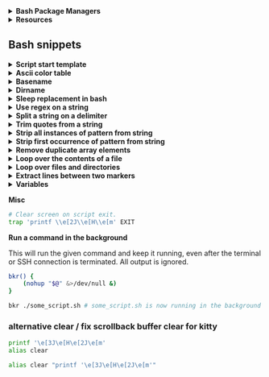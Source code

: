 <details>
<summary><b>Bash Package Managers</b></summary>

* [Basher](https://www.basher.it/package)
* [bpkg](https://bpkg.sh)

</details>
<details>
<summary><b>Resources</b></summary>
  
* [Pure-bash-bible](https://github.com/dylanaraps/pure-bash-bible)

* [Pure-sh-bible](https://github.com/dylanaraps/pure-sh-bible)

* [Bash Guide](https://guide.bash.academy) &nbsp; [Bash Guide old](https://mywiki.wooledge.org/BashGuide)

* [Google's shellguide](https://google.github.io/styleguide/shellguide.html)

* [Bash optimizations](https://www.reddit.com/r/bash/comments/1ky4r7l/stop_writing_slow_bash_scripts_performance/)

* [Ascii flag color codes](https://www.flagcolorcodes.com)

</details>

## Bash snippets
<details>
<summary><b>Script start template</b></summary>

```bash
#!/usr/bin/env bash
set -eEuo pipefail; IFS=$'\n\t'; shopt -s nullglob globstar inherit_errexit 
export LC_ALL=C LANG=C
#──────────── Color & Effects ────────────
BLK=$'\e[30m' WHT=$'\e[37m' BWHT=$'\e[97m'
RED=$'\e[31m' GRN=$'\e[32m' YLW=$'\e[33m'
BLU=$'\e[34m' CYN=$'\e[36m' LBLU=$'\e[38;5;117m'
MGN=$'\e[35m' PNK=$'\e[38;5;218m'
DEF=$'\e[0m' BLD=$'\e[1m'
#─────────────────────────────────────────
WORKDIR="$(cd -- "$(dirname -- "${BASH_SOURCE[0]:-}")" && pwd)"
cd -- "$WORKDIR"
username="$(id -un)" # better than 'whoami'
#──────────── Helpers ────────────────────
# Check for command
has() { command -v -- "$1" &>/dev/null; }
# Get basename of command
hasname(){ local x; x=$(type -P -- "$1") || return; printf '%s\n' "${x##*/}"; }
# Printf-echo
p() { printf '%s\n' "$*" 2>/dev/null; }
# Printf-echo for color with auto reset
pe() { printf '%b\n' "$*"$'\e[0m' 2>/dev/null; }
# Bash sleep replacement
sleepy() { read -rt "${1:-1}" -- <> <(:) &>/dev/null || :; }
#──────────── Safe optimal privilege tool ────────────────────
suexec="$(command -v sudo-rs 2>/dev/null || command -v sudo 2>/dev/null || command -v doas 2>/dev/null)"
[[ -z ${suexec:-} ]] && { p "❌ No valid privilege escalation tool found (sudo-rs, sudo, doas)." >&2; exit 1; }
[[ $EUID -ne 0 && $suexec =~ ^(sudo-rs|sudo)$ ]] && "$suexec" -v 2>/dev/null || :
export HOME="/home/${SUDO_USER:-$USER}"; sync
#─────────────────────────────────────────────────────────────
```
</details>
<details>
<summary><b>Ascii color table</b></summary>

```bash
#──────────── Effects ────────────
DEF=$'\e[0m'   BLD=$'\e[1m'   DIM=$'\e[2m'
UND=$'\e[4m'   INV=$'\e[7m'   HID=$'\e[8m'
#──────────── Standard Colors ────────────
BLK=$'\e[30m'  RED=$'\e[31m'  GRN=$'\e[32m'
YLW=$'\e[33m'  BLU=$'\e[34m'  MGN=$'\e[35m'
CYN=$'\e[36m'  WHT=$'\e[37m'
#──────────── Bright Colors ──────────────
BBLK=$'\e[90m' BRED=$'\e[91m' BGRN=$'\e[92m'
BYLW=$'\e[93m' BBLU=$'\e[94m' BMGN=$'\e[95m'
BCYN=$'\e[96m' BWHT=$'\e[97m'
#──────────── Backgrounds ────────────────
BG_BLK=$'\e[40m'  BG_RED=$'\e[41m'  BG_GRN=$'\e[42m'
BG_YLW=$'\e[43m'  BG_BLU=$'\e[44m'  BG_MGN=$'\e[45m'
BG_CYN=$'\e[46m'  BG_WHT=$'\e[47m'
#──────────── Bright Backgrounds ─────────
BG_BBLK=$'\e[100m' BG_BRED=$'\e[101m' BG_BGRN=$'\e[102m'
BG_BYLW=$'\e[103m' BG_BBLU=$'\e[104m'
BG_BMGN=$'\e[105m' BG_BCYN=$'\e[106m' BG_BWHT=$'\e[107m'
#──────────── 256 Color (Functions) ──────
FG256(){ printf $'\e[38;5;%sm' "$1"; }
BG256(){ printf $'\e[48;5;%sm' "$1"; }
#──────────── Truecolor (24-bit RGB) ─────
FGRGB(){ printf $'\e[38;2;%s;%s;%sm' "$1" "$2" "$3"; }
BGRGB(){ printf $'\e[48;2;%s;%s;%sm' "$1" "$2" "$3"; }
#─────────────────────────────────────────
```
</details>
<details>
<summary><b>Basename</b></summary>

```bash
basename() {
    # Usage: basename "path" ["suffix"]
    local tmp
    tmp=${1%"${1##*[!/]}"}
    tmp=${tmp##*/}
    tmp=${tmp%"${2/"$tmp"}"}
    printf '%s\n' "${tmp:-/}"
}
```
</details>
<details>
<summary><b>Dirname</b></summary>

```bash
dirname() {
    # Usage: dirname "path"
    local tmp=${1:-.}
    [[ $tmp != *[!/]* ]] && {
        printf '/\n'
        return
    }
    tmp=${tmp%%"${tmp##*[!/]}"}
    [[ $tmp != */* ]] && {
        printf '.\n'
        return
    }
    tmp=${tmp%/*}
    tmp=${tmp%%"${tmp##*[!/]}"}
    printf '%s\n' "${tmp:-/}"
}
```
</details>
<details>
<summary><b>Sleep replacement in bash</b></summary>

```bash
#sleepy() { read -rt "$1" <> <(:) &>/dev/null || :; }
```
</details>
<details>
<summary><b>Use regex on a string</b></summary>

```bash
regex() { [[ $1 =~ $2 ]] && printf '%s\n' "${BASH_REMATCH[1]}" }
```

The result of `bash`'s regex matching can be used to replace `sed` for a
large number of use-cases.

**CAVEAT**: This is one of the few platform dependent `bash` features.
`bash` will use whatever regex engine is installed on the user's system.
Stick to POSIX regex features if aiming for compatibility.

**CAVEAT**: This example only prints the first matching group. When using
multiple capture groups some modification is needed.

**Example Function:**

```bash
regex() {
    # Usage: regex "string" "regex"
    [[ $1 =~ $2 ]] && printf '%s\n' "${BASH_REMATCH[1]}"
}
```
</details>
<details>
<summary><b>Split a string on a delimiter</b></summary>

This is an alternative to `cut`, `awk` and other tools. **CAVEAT:** Requires `bash` 4+

```bash
split() { IFS=$'\n' read -d "" -ra arr <<< "${1//$2/$'\n'}"; printf '%s\n' "${arr[@]}" }
```

**Example Function:**

```bash
split() {
   # Usage: split "string" "delimiter"
   IFS=$'\n' read -d "" -ra arr <<< "${1//$2/$'\n'}"
   printf '%s\n' "${arr[@]}"
}
```

**Example Usage:**

```shell
$ split "apples,oranges,pears,grapes" ","
apples
oranges
pears
grapes

$ split "1, 2, 3, 4, 5" ", "
1
2
3
4
5

# Multi char delimiters work too!
$ split "hello---world---my---name---is---john" "---"
hello
world
my
name
is
john
```
</details>
<details>
<summary><b>Trim quotes from a string</b></summary>

**Example Function:**

```bash
trim_quotes() {
    # Usage: trim_quotes "string"
    : "${1//\'}"
    printf '%s\n' "${_//\"}"
}
```

**Example Usage:**

```shell
$ var="'Hello', \"World\""
$ trim_quotes "$var"
Hello, World
```
</details>
<details>
<summary><b>Strip all instances of pattern from string</b></summary>

**Example Function:**

```sh
strip_all() {
    # Usage: strip_all "string" "pattern"
    printf '%s\n' "${1//$2}"
}
```

**Example Usage:**

```shell
$ strip_all "The Quick Brown Fox" "[aeiou]"
Th Qck Brwn Fx

$ strip_all "The Quick Brown Fox" "[[:space:]]"
TheQuickBrownFox

$ strip_all "The Quick Brown Fox" "Quick "
The Brown Fox
```
</details>
<details>
<summary><b>Strip first occurrence of pattern from string</b></summary>

**Example Function:**

```bash
strip() {
    # Usage: strip "string" "pattern"
    printf '%s\n' "${1/$2}"
}
```

**Example Usage:**

```shell
$ strip "The Quick Brown Fox" "[aeiou]"
Th Quick Brown Fox

$ strip "The Quick Brown Fox" "[[:space:]]"
TheQuick Brown Fox
```
</details>
<details>
<summary><b>Remove duplicate array elements</b></summary>&nbsp;

[Source](https://github.com/dylanaraps/pure-bash-bible?tab=readme-ov-file#remove-duplicate-array-elements)

Create a temporary associative array. When setting associative array
values and a duplicate assignment occurs, bash overwrites the key. This
allows us to effectively remove array duplicates.

**CAVEAT:** Requires `bash` 4+

**CAVEAT:** List order may not stay the same.

**Example Function:**

```bash
remove_array_dups() {
    # Usage: remove_array_dups "array"
    declare -A tmp_array

    for i in "$@"; do
        [[ $i ]] && IFS=" " tmp_array["${i:- }"]=1
    done

    printf '%s\n' "${!tmp_array[@]}"
}
```

**Example Usage:**

```shell
$ remove_array_dups 1 1 2 2 3 3 3 3 3 4 4 4 4 4 5 5 5 5 5 5
1
2
3
4
5

$ arr=(red red green blue blue)
$ remove_array_dups "${arr[@]}"
red
green
blue
```
</details>
<details>
<summary><b>Loop over the contents of a file</b></summary>

```shell
while read -r line; do
    printf '%s\n' "$line"
done < "file"
```
</details>
<details>
<summary><b>Loop over files and directories</b></summary>

Don’t use `ls`.

```shell
# Greedy example.
for file in *; do
    printf '%s\n' "$file"
done

# PNG files in dir.
for file in ~/Pictures/*.png; do
    printf '%s\n' "$file"
done

# Iterate over directories.
for dir in ~/Downloads/*/; do
    printf '%s\n' "$dir"
done

# Brace Expansion.
for file in /path/to/parentdir/{file1,file2,subdir/file3}; do
    printf '%s\n' "$file"
done

# Iterate recursively.
shopt -s globstar
for file in ~/Pictures/**/*; do
    printf '%s\n' "$file"
done
shopt -u globstar
```
</details>
<details>
<summary><b>Extract lines between two markers</b></summary>

**Example Function:**

```bash
extract() {
    # Usage: extract file "opening marker" "closing marker"
    while IFS=$'\n' read -r line; do
        [[ $extract && $line != "$3" ]] &&
            printf '%s\n' "$line"

        [[ $line == "$2" ]] && extract=1
        [[ $line == "$3" ]] && extract=
    done < "$1"
}
```

**Example Usage:**

```shell
# Extract code blocks from MarkDown file.
$ extract ~/projects/pure-bash/README.md '```sh' '```'
# Output here...
```
</details>
<details>
<summary><b>Variables</b></summary>

### Indirection

| Parameter | What does it do? |
| --------- | ---------------- |
| `${!VAR}` | Access a variable based on the value of `VAR`.
| `${!VAR*}` | Expand to `IFS` separated list of variable names starting with `VAR`. |
| `${!VAR@}` | Expand to `IFS` separated list of variable names starting with `VAR`. If double-quoted, each variable name expands to a separate word. |


### Replacement

| Parameter | What does it do? |
| --------- | ---------------- |
| `${VAR#PATTERN}` | Remove shortest match of pattern from start of string. |
| `${VAR##PATTERN}` | Remove longest match of pattern from start of string. |
| `${VAR%PATTERN}` | Remove shortest match of pattern from end of string. |
| `${VAR%%PATTERN}` | Remove longest match of pattern from end of string. |
| `${VAR/PATTERN/REPLACE}` | Replace first match with string.
| `${VAR//PATTERN/REPLACE}` | Replace all matches with string.
| `${VAR/PATTERN}` | Remove first match.
| `${VAR//PATTERN}` | Remove all matches.

### Length

| Parameter | What does it do? |
| --------- | ---------------- |
| `${#VAR}` | Length of var in characters.
| `${#ARR[@]}` | Length of array in elements.

### Expansion

| Parameter | What does it do? |
| --------- | ---------------- |
| `${VAR:OFFSET}` | Remove first `N` chars from variable.
| `${VAR:OFFSET:LENGTH}` | Get substring from `N` character to `N` character. <br> (`${VAR:10:10}`: Get sub-string from char `10` to char `20`)
| `${VAR:: OFFSET}` | Get first `N` chars from variable.
| `${VAR:: -OFFSET}` | Remove last `N` chars from variable.
| `${VAR: -OFFSET}` | Get last `N` chars from variable.
| `${VAR:OFFSET:-OFFSET}` | Cut first `N` chars and last `N` chars. | `bash 4.2+` |

### Case Modification

| Parameter | What does it do? | CAVEAT |
| --------- | ---------------- | ------ |
| `${VAR^}` | Uppercase first character. | `bash 4+` |
| `${VAR^^}` | Uppercase all characters. | `bash 4+` |
| `${VAR,}` | Lowercase first character. | `bash 4+` |
| `${VAR,,}` | Lowercase all characters. | `bash 4+` |
| `${VAR~}` | Reverse case of first character. | `bash 4+` |
| `${VAR~~}` | Reverse case of all characters. | `bash 4+` |

### Default Value

| Parameter | What does it do? |
| --------- | ---------------- |
| `${VAR:-STRING}` | If `VAR` is empty or unset, use `STRING` as its value.
| `${VAR-STRING}` | If `VAR` is unset, use `STRING` as its value.
| `${VAR:=STRING}` | If `VAR` is empty or unset, set the value of `VAR` to `STRING`.
| `${VAR=STRING}` | If `VAR` is unset, set the value of `VAR` to `STRING`.
| `${VAR:+STRING}` | If `VAR` is not empty, use `STRING` as its value.
| `${VAR+STRING}` | If `VAR` is set, use `STRING` as its value.
| `${VAR:?STRING}` | Display an error if empty or unset.
| `${VAR?STRING}` | Display an error if unset.


### BRACE EXPANSION

**Ranges**

```shell
# Syntax: {<START>..<END>}

# Print numbers 1-100.
echo {1..100}

# Print range of floats.
echo 1.{1..9}

# Print chars a-z.
echo {a..z}
echo {A..Z}

# Nesting.
echo {A..Z}{0..9}

# Print zero-padded numbers.
# CAVEAT: bash 4+
echo {01..100}

# Change increment amount.
# Syntax: {<START>..<END>..<INCREMENT>}
# CAVEAT: bash 4+
echo {1..10..2} # Increment by 2.
```

**String Lists**

```shell
echo {apples,oranges,pears,grapes}

# Example Usage:
# Remove dirs Movies, Music and ISOS from ~/Downloads/.
rm -rf ~/Downloads/{Movies,Music,ISOS}
```
</details>

**Misc**

```bash
# Clear screen on script exit.
trap 'printf \\e[2J\\e[H\\e[m' EXIT

```

**Run a command in the background**

This will run the given command and keep it running, even after the terminal or SSH connection is terminated. All output is ignored.

```bash
bkr() {
    (nohup "$@" &>/dev/null &)
}

bkr ./some_script.sh # some_script.sh is now running in the background
```

### alternative clear / fix scrollback buffer clear for kitty

```bash
printf '\e[3J\e[H\e[2J\e[m'
alias clear 

alias clear "printf '\e[3J\e[H\e[2J\e[m'"
```
